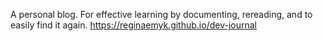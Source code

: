 A personal blog. For effective learning by documenting, rereading, and to easily find it again.
https://reginaemyk.github.io/dev-journal
